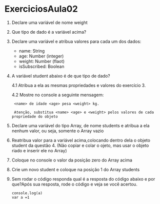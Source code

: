 # ExerciciosAula02

1. Declare uma variável de nome weight


2. Que tipo de dado é a variável acima?


3. Declare uma variável e atribua valores para cada um dos dados:
   * name: String
   * age: Number (integer)
   * weight: Number (flaot)
   * isSubscribed: Boolean



4. A variável student abaixo é de que tipo de dado?

    4.1 Atribua a ela as mesmas propriedades e valores do exercício 3.

    4.2 Mostre no console a seguinte mensagem:

        <name> de idade <age> pesa <weight> kg.

        Atenção, substitua <name> <age> e <weight> pelos valores de cada propriedade do objeto





5.  Declare uma variável do tipo Array, de nome students e atribua a ela nenhum valor, ou seja, somente o Array vazio



6. Reatribua valor para a variável acima,colocando dentro dela o objeto student da questão 4. (Não copiar e colar o ojeto, mas usar o objeto riado e inserir ele no Array)





7. Coloque no console o valor da posição zero do Array acima




8. Crie um novo student e coloque na posição 1 do Array students




9. Sem rodar o código responda qual é a resposta do código abaixo e por que?Após sua resposta, rode o código e veja se você acertou.

    ```
    console.log(a)
    var a =1
    ```
